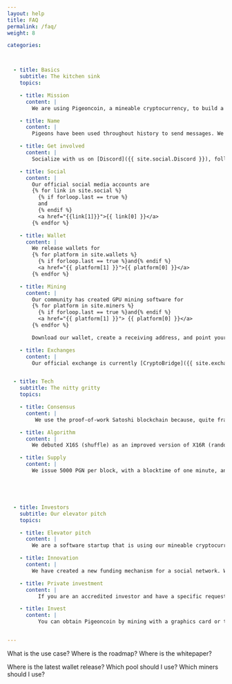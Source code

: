 ```yaml
---
layout: help
title: FAQ
permalink: /faq/
weight: 8

categories:



  - title: Basics
    subtitle: The kitchen sink
    topics:

    - title: Mission
      content: |
        We are using Pigeoncoin, a mineable cryptocurrency, to build a social network which will never have to collect user data to pay the bills.

    - title: Name
      content: |
        Pigeons have been used throughout history to send messages. We're applying the pigeon's legacy to modern communications.

    - title: Get involved
      content: |
        Socialize with us on [Discord]({{ site.social.Discord }}), follow us on [Twitter]({{ site.social.Twitter }})

    - title: Social
      content: |
        Our official social media accounts are
        {% for link in site.social %}
          {% if forloop.last == true %}
          and
          {% endif %}
          <a href="{{link[1]}}">{{ link[0] }}</a>
        {% endfor %}

    - title: Wallet
      content: |
        We release wallets for
        {% for platform in site.wallets %}
          {% if forloop.last == true %}and{% endif %}
          <a href="{{ platform[1] }}">{{ platform[0] }}</a>
        {% endfor %}

    - title: Mining
      content: |
        Our community has created GPU mining software for
        {% for platform in site.miners %}
          {% if forloop.last == true %}and{% endif %}
          <a href="{{ platform[1] }}"> {{ platform[0] }}</a>
        {% endfor %}

        Download our wallet, create a receiving address, and point your miner to `ccminer -a x16s -o stratum+tcp://{{site.pool.address}} -u {{ site.donate.pgn }}`, replacing our wallet address with your own. This will set you up with our [official mining pool]({{site.pool.website}}).

    - title: Exchanges
      content: |
        Our official exchange is currently [CryptoBridge]({{ site.exchanges.CryptoBridge }}). You can trade Pigeoncoin (PGN) against Bitcoin, Litecoin, and Ravencoin.


  - title: Tech
    subtitle: The nitty gritty
    topics:

    - title: Consensus
      content: |
         We use the proof-of-work Satoshi blockchain because, quite frankly, it is proven to work. With nine years of battle hardened security, we can rely on it as a source of truth.

    - title: Algorithm
      content: |
        We debuted X16S (shuffle) as an improved version of X16R (random). We improved hashrate and power consistency with no drawbacks. We are proud to have our algorithm listed under the MIT license. We believe that if the algorithm is good, it should be used by any coin who will benefit from it. In fact, we recommend that any coin forking to a new algorithm consider using X16S (shuffle) as a wrapper for their existing method. If you are a coin founder with questions about this, please reach out via [Discord]({{ site.social.Discord }})

    - title: Supply
      content: |
        We issue 5000 PGN per block, with a blocktime of one minute, and a halving interval of approximately 4 years. Maximum supply is approximately 21B, of which only a small fraction has been issued so far.





  - title: Investors
    subtitle: Our elevator pitch
    topics:

    - title: Elevator pitch
      content: |
        We are a software startup that is using our mineable cryptocurrency and our mining pool (wip) to fund a social network called Pigeon. This social network will never need to sell bulk user data, will have an integrated cryptocurrency wallet, and will be designed for the general public.

    - title: Innovation
      content: |
        We have created a new funding mechanism for a social network. We are designing our mining pool for mass adoption so that the fee can be used to fund all of the operating costs of the social network. Mining with our pool is a no-brainer because the value will be directly affected by the amount of revenue that the pool generates.

    - title: Private investment
      content: |
          If you are an accredited investor and have a specific request, please reach out to the team via [Discord]({{ site.social.Discord }}).

    - title: Invest
      content: |
          You can obtain Pigeoncoin by mining with a graphics card or trading on one of our verified exchanges.


---
```

What is the use case?
Where is the roadmap?
Where is the whitepaper?

Where is the latest wallet release?
Which pool should I use?
Which miners should I use?
